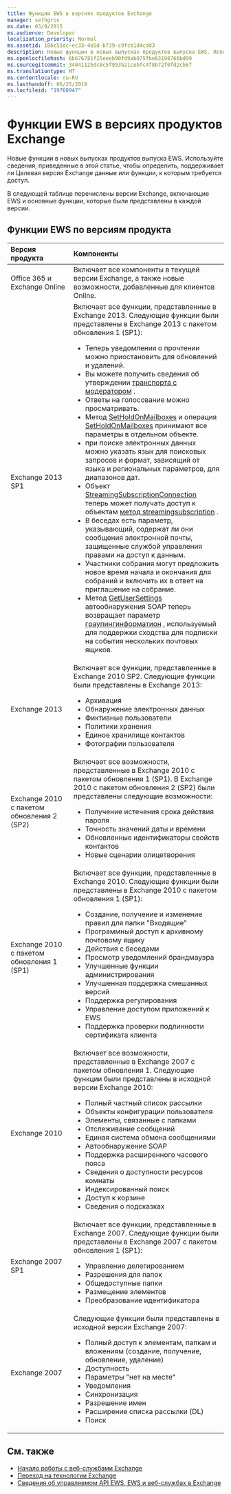 ```yaml
---
title: Функции EWS в версиях продуктов Exchange
manager: sethgros
ms.date: 03/9/2015
ms.audience: Developer
localization_priority: Normal
ms.assetid: 186c51dc-ec33-4a5d-b739-c9fcb1d4cdd3
description: Новые функции в новых выпусках продуктов выпуска EWS. Используйте сведения, приведенные в этой статье, чтобы определить, поддерживает ли Целевая версия Exchange данные или функции, к которым требуется доступ.
ms.openlocfilehash: 6b676781f25eeeb90fd9ab075fbe63198766bd99
ms.sourcegitcommit: 34041125dc8c5f993b21cebfc4f8b72f0fd2cb6f
ms.translationtype: MT
ms.contentlocale: ru-RU
ms.lasthandoff: 06/25/2018
ms.locfileid: "19760947"
---
```

# <a name="ews-functionality-in-exchange-product-versions"></a>Функции EWS в версиях продуктов Exchange

Новые функции в новых выпусках продуктов выпуска EWS. Используйте сведения, приведенные в этой статье, чтобы определить, поддерживает ли Целевая версия Exchange данные или функции, к которым требуется доступ. 
  
В следующей таблице перечислены версии Exchange, включающие EWS и основные функции, которые были представлены в каждой версии.
  
## <a name="ews-features-by-product-version"></a>Функции EWS по версиям продукта

|**Версия продукта**|**Компоненты**|
|:-----|:-----|
|Office 365 и Exchange Online |Включает все компоненты в текущей версии Exchange, а также новые возможности, добавленные для клиентов Online.  |
|Exchange 2013 SP1 | Включает все функции, представленные в Exchange 2013. Следующие функции были представлены в Exchange 2013 с пакетом обновления 1 (SP1):<ul><li>Теперь уведомления о прочтении можно приостановить для обновлений и удалений.</li><li>Вы можете получить сведения об утверждении [транспорта с модератором](http://msdn.microsoft.com/library/43a89f71-8002-4cb0-b3c8-1c2b2597f227%28Office.15%29.aspx) .</li><li>Ответы на голосование можно просматривать.</li><li>Метод [SetHoldOnMailboxes](http://msdn.microsoft.com/en-us/library/microsoft.exchange.webservices.data.exchangeservice.setholdonmailboxes%28v=exchg.80%29.aspx) и операция [SetHoldOnMailboxes](http://msdn.microsoft.com/library/9015a0d8-3495-461b-aa79-797d23169585%28Office.15%29.aspx) принимают все параметры в отдельном объекте.</li><li>при поиске электронных данных можно указать язык для поисковых запросов и формат, зависящий от языка и региональных параметров, для диапазонов дат.</li><li>Объект [StreamingSubscriptionConnection](http://msdn.microsoft.com/en-us/library/microsoft.exchange.webservices.data.streamingsubscriptionconnection%28v=exchg.80%29.aspx) теперь может получать доступ к объектам [метод streamingsubscription](http://msdn.microsoft.com/en-us/library/microsoft.exchange.webservices.data.streamingsubscription%28v=exchg.80%29.aspx) .</li><li>В беседах есть параметр, указывающий, содержат ли они сообщения электронной почты, защищенные службой управления правами на доступ к данным.</li><li>Участники собрания могут предложить новое время начала и окончания для собраний и включить их в ответ на приглашение на собрание.</li><li>Метод [GetUserSettings](http://msdn.microsoft.com/en-us/library/microsoft.exchange.webservices.autodiscover.autodiscoverservice.getusersettings%28v=exchg.80%29.aspx) автообнаружения SOAP теперь возвращает параметр [граупингинформатион](http://msdn.microsoft.com/EN-US/library/office/dn529149%28v=exchg.150%29.aspx) , используемый для поддержки сходства для подписки на события нескольких почтовых ящиков.</li></ul> |
|Exchange 2013  | Включает все функции, представленные в Exchange 2010 SP2. Следующие функции были представлены в Exchange 2013:  <ul><li>  Архивация</li><li>Обнаружение электронных данных</li><li>Фиктивные пользователи</li><li>Политики хранения</li><li>Единое хранилище контактов</li><li>Фотографии пользователя</li></ul> |
|Exchange 2010 с пакетом обновления 2 (SP2)  | Включает все возможности, представленные в Exchange 2010 с пакетом обновления 1 (SP1). В Exchange 2010 с пакетом обновления 2 (SP2) были представлены следующие возможности:  <ul><li>  Получение истечения срока действия пароля</li><li>Точность значений даты и времени</li><li>Обновленные идентификаторы свойств контактов</li><li>Новые сценарии олицетворения</li></ul> |
|Exchange 2010 с пакетом обновления 1 (SP1)  | Включает все функции, представленные в Exchange 2010. Следующие функции были представлены в Exchange 2010 с пакетом обновления 1 (SP1):  <ul><li>  Создание, получение и изменение правил для папки "Входящие"</li><li>Программный доступ к архивному почтовому ящику</li><li>Действия с беседами</li><li>Просмотр уведомлений брандмауэра</li><li>Улучшенные функции администрирования</li><li>Улучшенная поддержка смешанных версий</li><li>Поддержка регулирования</li><li>Управление доступом приложений к EWS</li><li>Поддержка проверки подлинности сертификата клиента</li></ul> |
|Exchange 2010  | Включает все возможности, представленные в Exchange 2007 с пакетом обновления 1. Следующие функции были представлены в исходной версии Exchange 2010: <ul> <li>  Полный частный список рассылки</li><li>Объекты конфигурации пользователя</li><li>Элементы, связанные с папками</li><li>Отслеживание сообщений</li><li>Единая система обмена сообщениями</li><li>Автообнаружение SOAP  </li><li>Поддержка расширенного часового пояса</li><li>Сведения о доступности ресурсов комнаты</li><li>Индексированный поиск</li><li>Доступ к корзине</li><li>Сведения о подсказках</li></ul> |
|Exchange 2007 SP1  | Включает все функции, представленные в Exchange 2007. Следующие функции были представлены в Exchange 2007 с пакетом обновления 1 (SP1):  <ul><li>  Управление делегированием</li><li>Разрешения для папок</li><li>Общедоступные папки</li><li>Размещение элементов</li><li>Преобразование идентификатора</li></ul> |
|Exchange 2007  | Следующие функции были представлены в исходной версии Exchange 2007:  <ul><li>  Полный доступ к элементам, папкам и вложениям (создание, получение, обновление, удаление)</li><li>Доступность</li><li>Параметры "нет на месте"</li><li>Уведомления</li><li>Синхронизация</li><li>Разрешение имен</li><li>Расширение списка рассылки (DL)</li><li>Поиск</li></ul> |
   
## <a name="see-also"></a>См. также

- [Начало работы с веб-службами Exchange](start-using-web-services-in-exchange.md)
- [Переход на технологии Exchange](../migrating-to-exchange-online-and-exchange-2013-technologies.md)
- [Сведения об управляемом API EWS, EWS и веб-службах в Exchange](explore-the-ews-managed-api-ews-and-web-services-in-exchange.md)  
    

